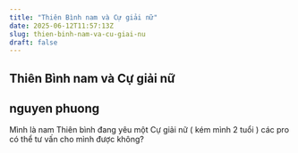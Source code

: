 ```yaml
---
title: "Thiên Bình nam và Cự giải nữ"
date: 2025-06-12T11:57:13Z
slug: thien-binh-nam-va-cu-giai-nu
draft: false
---
```


## Thiên Bình nam và Cự giải nữ

## nguyen phuong

Mình là nam Thiên bình đang yêu một Cự giải nữ ( kém mình 2 tuổi ) các pro có thể tư vấn cho mình được không?